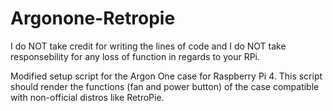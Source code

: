 # Argonone-Retropie
I do NOT take credit for writing the lines of code and I do NOT take responsebility for any loss of function in regards to your RPi.

Modified setup script for the Argon One case for Raspberry Pi 4. This script should render the functions (fan and power button) of the case compatible with non-official distros like RetroPie.

